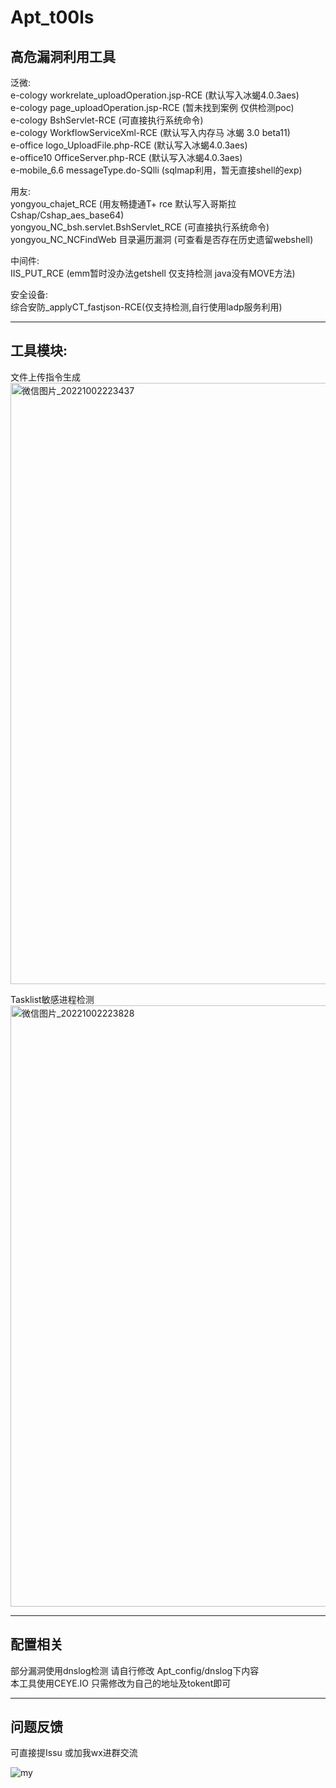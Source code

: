 # Apt_t00ls
高危漏洞利用工具
---
泛微:  
e-cology workrelate_uploadOperation.jsp-RCE (默认写入冰蝎4.0.3aes)  
e-cology page_uploadOperation.jsp-RCE (暂未找到案例 仅供检测poc)  
e-cology BshServlet-RCE (可直接执行系统命令)  
e-cology WorkflowServiceXml-RCE (默认写入内存马 冰蝎 3.0 beta11)  
e-office logo_UploadFile.php-RCE (默认写入冰蝎4.0.3aes)  
e-office10 OfficeServer.php-RCE (默认写入冰蝎4.0.3aes)  
e-mobile_6.6 messageType.do-SQlli (sqlmap利用，暂无直接shell的exp)  

用友:  
yongyou_chajet_RCE (用友畅捷通T+ rce 默认写入哥斯拉 Cshap/Cshap_aes_base64)  
yongyou_NC_bsh.servlet.BshServlet_RCE (可直接执行系统命令)  
yongyou_NC_NCFindWeb 目录遍历漏洞 (可查看是否存在历史遗留webshell)  

中间件:  
IIS_PUT_RCE (emm暂时没办法getshell  仅支持检测 java没有MOVE方法)  

安全设备:  
综合安防_applyCT_fastjson-RCE(仅支持检测,自行使用ladp服务利用)  

---
## 工具模块:  

文件上传指令生成  
<img width="962" alt="微信图片_20221002223437" src="https://user-images.githubusercontent.com/100954709/193459785-24f45480-764a-4d12-9fe8-485112bf4ef1.png">  

Tasklist敏感进程检测  
<img width="962" alt="微信图片_20221002223828" src="https://user-images.githubusercontent.com/100954709/193459855-71f0e49a-c6e5-44f9-800c-e0aae7e995f5.png">

---
## 配置相关  

部分漏洞使用dnslog检测  请自行修改 Apt_config/dnslog下内容  
本工具使用CEYE.IO   只需修改为自己的地址及tokent即可  

---
## 问题反馈
可直接提Issu 或加我wx进群交流  
  
![my](https://user-images.githubusercontent.com/100954709/193801691-df73fec6-284a-450a-943a-09fe023bcde0.png)  



